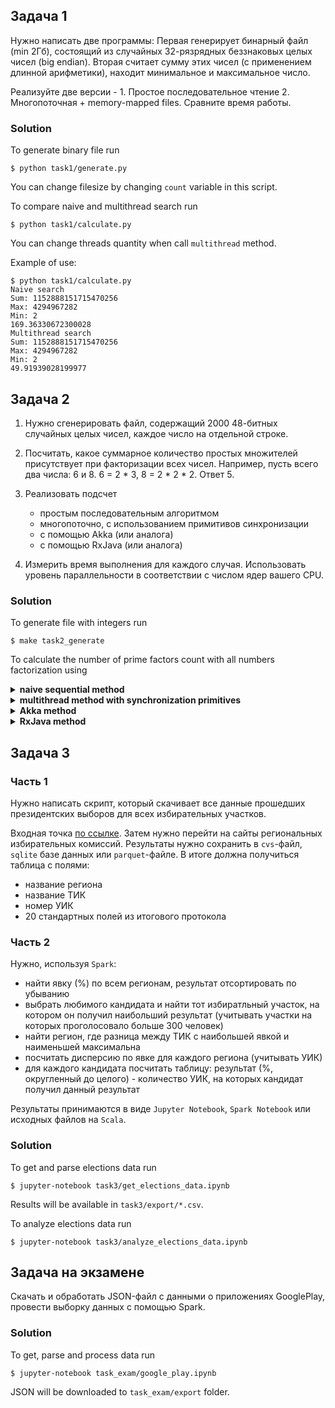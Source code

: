 ## Задача 1

Нужно написать две программы: Первая генерирует бинарный файл (min 2Гб), состоящий из случайных 32-рязрядных беззнаковых целых чисел (big endian). Вторая считает сумму этих чисел (с применением длинной арифметики), находит минимальное и максимальное число.

Реализуйте две версии - 1. Простое последовательное чтение 2. Многопоточная + memory-mapped files. Сравните время работы.

### Solution

To generate binary file run

```console
$ python task1/generate.py
```

You can change filesize by changing `count` variable in this script.

To compare naive and multithread search run

```console
$ python task1/calculate.py
```

You can change threads quantity when call `multithread` method.

Example of use:

```console
$ python task1/calculate.py 
Naive search
Sum: 1152888151715470256
Max: 4294967282
Min: 2
169.36330672300028
Multithread search
Sum: 1152888151715470256
Max: 4294967282
Min: 2
49.91939028199977
```

## Задача 2

1. Нужно сгенерировать файл, содержащий 2000 48-битных случайных целых чисел, каждое число на отдельной строке. 

2. Посчитать, какое суммарное количество простых множителей присутствует при факторизации всех чисел.  Например, пусть всего два числа: 6 и 8. 
6 = 2 * 3, 8 = 2 * 2 * 2. Ответ 5.  

3. Реализовать подсчет 
    - простым последовательным алгоритмом
    - многопоточно, с использованием примитивов синхронизации
    - с помощью Akka (или аналога)
    - c помощью RxJava (или аналога)

4. Измерить время выполнения для каждого случая. Использовать уровень параллельности в соответствии с числом ядер вашего CPU. 

### Solution

To generate file with integers run

```console
$ make task2_generate
```

To calculate the number of prime factors count with all numbers factorization using

<details><summary><b>naive sequential method</b></summary>

```console
$ make task2_calculate method=naive
```
<details open><summary>Example</summary>

```console
$ make task2_calculate method=naive
cd task2 && ./gradlew calculate --args=naive

> Task :calculate
[Factorization Test] Start
Naive result: 8987
[Factorization Test] 146948ms

BUILD SUCCESSFUL in 2m 28s
2 actionable tasks: 2 executed
```

</details>
</details>

<details><summary><b>multithread method with synchronization primitives</b></summary>

```console
$ make task2_calculate method=multi
```
<details open><summary>Example</summary>

```console
$ make task2_calculate method=multi
cd task2 && ./gradlew calculate --args=multi

> Task :calculate
[Factorization Test] Start
Multithread result: 8987
[Factorization Test] 38965ms

BUILD SUCCESSFUL in 39s
2 actionable tasks: 2 executed
```

</details>
</details>

<details><summary><b>Akka method</b></summary>

```console
$ make task2_calculate method=akka
```
<details open><summary>Example</summary>

```console
$ make task2_calculate method=akka
cd task2 && ./gradlew calculate --args=akka

> Task :calculate
[Factorization Test] Start
Workers have started: akka://factorization/user/$a
Akka result: 8987
[Factorization Test] 36976ms

BUILD SUCCESSFUL in 39s
2 actionable tasks: 2 executed
```

</details>
</details>

<details><summary><b>RxJava method</b></summary>

```console
$ make task2_calculate method=rx
```
<details open><summary>Example</summary>

```console
$ make task2_calculate method=rx
cd task2 && ./gradlew calculate --args=rx

> Task :calculate
[Factorization Test] Start
Rx result: 8987
[Factorization Test] 44249ms

BUILD SUCCESSFUL in 44s
2 actionable tasks: 2 executed
```

</details>
</details>

## Задача 3

### Часть 1
Нужно написать скрипт, который скачивает все данные прошедших президентских выборов для всех избирательных участков. 

Входная точка [по ссылке](http://notelections.online/region/izbirkom?action=show&root=0&tvd=100100084849066&vrn=100100084849062&prver=0&pronetvd=null&region=0&sub_region=0&type=226&report_mode=null). Затем нужно перейти на сайты региональных избирательных комиссий. Результаты нужно сохранить в  `cvs`-файл, `sqlite` базе данных или `parquet`-файле. В итоге должна получиться таблица с полями:
- название региона
- название ТИК
- номер УИК
- 20 стандартных полей из итогового протокола

### Часть 2
Нужно, используя `Spark`:
- найти явку (%) по всем регионам, результат отсортировать по убыванию
- выбрать любимого кандидата и найти тот избиратльный участок, на котором он получил наибольший результат (учитывать участки на которых проголосовало больше 300 человек)
- найти регион, где разница между ТИК с наибольшей явкой и наименьшей максимальна
- посчитать дисперсию по явке для каждого региона (учитывать УИК)
- для каждого кандидата посчитать таблицу: результат (%, округленный до целого) - количество УИК, на которых кандидат получил данный результат


Результаты принимаются в виде `Jupyter Notebook`, `Spark Notebook` или исходных файлов на `Scala`.

### Solution

To get and parse elections data run

```console
$ jupyter-notebook task3/get_elections_data.ipynb
```

Results will be available in `task3/export/*.csv`.

To analyze elections data run

```console
$ jupyter-notebook task3/analyze_elections_data.ipynb
```

## Задача на экзамене

Скачать и обработать JSON-файл с данными о приложениях GooglePlay, провести выборку данных с помощью Spark.

### Solution

To get, parse and process data run

```console
$ jupyter-notebook task_exam/google_play.ipynb
```

JSON will be downloaded to `task_exam/export` folder.
